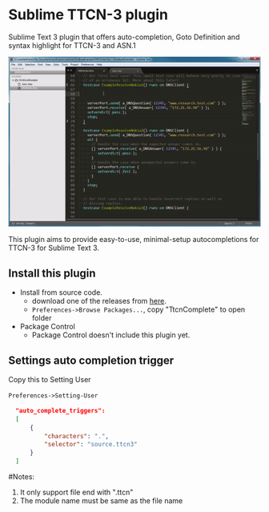 # Sublime TTCN-3 plugin

Sublime Text 3 plugin that offers auto-completion, Goto Definition and syntax highlight for TTCN-3 and ASN.1

![Example](demo_external.gif)

This plugin aims to provide easy-to-use, minimal-setup autocompletions for TTCN-3 for Sublime Text 3.

## Install this plugin ##
- Install from source code.
  + download one of the releases from
    [here](https://github.com/HuiMi24/TtcnComplete).
  + `Preferences->Browse Packages...`, copy "TtcnComplete" to open folder
- Package Control
  + Package Control doesn't include this plugin yet.

## Settings auto completion trigger ##

Copy this to Setting User

`Preferences->Setting-User`

  ```json
	"auto_complete_triggers":
	[
		{
			"characters": ".",
			"selector": "source.ttcn3"
		}
	]
  ```

#Notes:
1. It only support file end with ".ttcn"
2. The module name must be same as the file name
